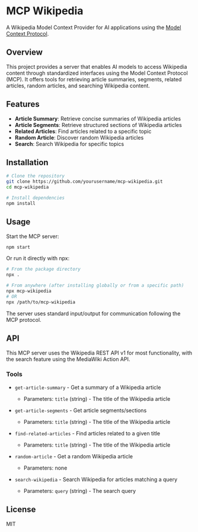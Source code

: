 # MCP Wikipedia

A Wikipedia Model Context Provider for AI applications using the [Model Context Protocol](https://github.com/modelcontextprotocol/mcp).

## Overview

This project provides a server that enables AI models to access Wikipedia content through standardized interfaces using the Model Context Protocol (MCP). It offers tools for retrieving article summaries, segments, related articles, random articles, and searching Wikipedia content.

## Features

- **Article Summary**: Retrieve concise summaries of Wikipedia articles
- **Article Segments**: Retrieve structured sections of Wikipedia articles
- **Related Articles**: Find articles related to a specific topic
- **Random Article**: Discover random Wikipedia articles
- **Search**: Search Wikipedia for specific topics

## Installation

```bash
# Clone the repository
git clone https://github.com/yourusername/mcp-wikipedia.git
cd mcp-wikipedia

# Install dependencies
npm install
```

## Usage

Start the MCP server:

```bash
npm start
```

Or run it directly with npx:

```bash
# From the package directory
npx .

# From anywhere (after installing globally or from a specific path)
npx mcp-wikipedia
# OR
npx /path/to/mcp-wikipedia
```

The server uses standard input/output for communication following the MCP protocol.

## API

This MCP server uses the Wikipedia REST API v1 for most functionality, with the search feature using the MediaWiki Action API.

### Tools

- `get-article-summary` - Get a summary of a Wikipedia article
  - Parameters: `title` (string) - The title of the Wikipedia article

- `get-article-segments` - Get article segments/sections
  - Parameters: `title` (string) - The title of the Wikipedia article

- `find-related-articles` - Find articles related to a given title
  - Parameters: `title` (string) - The title of the Wikipedia article

- `random-article` - Get a random Wikipedia article
  - Parameters: none

- `search-wikipedia` - Search Wikipedia for articles matching a query
  - Parameters: `query` (string) - The search query

## License

MIT
